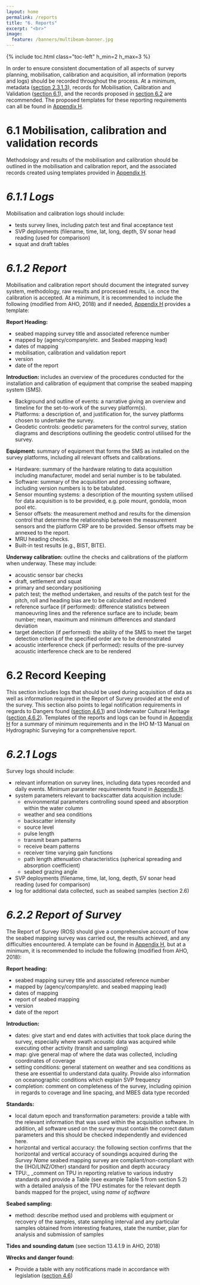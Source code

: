 ```yaml
---
layout: home
permalink: /reports
title: "6. Reports"
excerpt: "<br>"
image:
  feature: /banners/multibeam-banner.jpg
---
```

{% include toc.html class="toc-left" h_min=2 h_max=3 %}

In order to ensure consistent documentation of all aspects of survey planning, mobilisation, calibration and acquisition, all information (reports and logs) should be recorded throughout the process. At a minimum, metadata ([section 2.3.1.3](https://australian-multibeam-guidelines.github.io/pre-survey-planning#231-data-type-formats-and-metadata)), records for Mobilisation, Calibration and Validation ([section 6.1](https://australian-multibeam-guidelines.github.io/reports#61-mobilisation-calibration-and-validation-records)), and the records proposed in [section 6.2](https://australian-multibeam-guidelines.github.io/reports#62-record-keeping) are recommended. The proposed templates for these reporting requirements can all be found in [Appendix H](https://australian-multibeam-guidelines.github.io/appendices#appendix-h--records-templates).

# 6.1 Mobilisation, calibration and validation records
Methodology and results of the mobilisation and calibration should be outlined in the mobilisation and calibration report, and the associated records created using templates provided in [Appendix H](https://australian-multibeam-guidelines.github.io/appendices#appendix-h--records-templates).

# _6.1.1 Logs_
Mobilisation and calibration logs should include:
*   tests survey lines, including patch test and final acceptance test
*   SVP deployments (filename, time, lat, long, depth, SV sonar head reading (used for comparison)
*   squat and draft tables

# _6.1.2 Report_
Mobilisation and calibration report should document the integrated survey system, methodology, raw results and processed results, i.e. once the calibration is accepted. At a minimum, it is recommended to include the following (modified from AHO, 2018) and if needed, [Appendix H](https://australian-multibeam-guidelines.github.io/appendices#appendix-h--records-templates) provides a template:

**Report Heading:**
*   seabed mapping survey title and associated reference number
*   mapped by (agency/company/etc. and Seabed mapping lead)
*   dates of mapping
*   mobilisation, calibration and validation report
*   version
*   date of the report

**Introduction:** includes an overview of the procedures conducted for the installation and calibration of equipment that comprise the seabed mapping system (SMS).


*   Background and outline of events: a narrative giving an overview and timeline for the set-to-work of the survey platform(s).
*   Platforms: a description of, and justification for, the survey platforms chosen to undertake the survey.
*   Geodetic controls: geodetic parameters for the control survey, station diagrams and descriptions outlining the geodetic control utilised for the survey. 

**Equipment:** summary of equipment that forms the SMS as installed on the survey platforms, including all relevant offsets and calibrations.


*   Hardware: summary of the hardware relating to data acquisition including manufacturer, model and serial number is to be tabulated.
*   Software: summary of the acquisition and processing software, including version numbers is to be tabulated.
*   Sensor mounting systems: a description of the mounting system utilised for data acquisition is to be provided, e.g. pole mount, gondola, moon pool etc.
*   Sensor offsets: the measurement method and results for the dimension control that determine the relationship between the measurement sensors and the platform CRP are to be provided. Sensor offsets may be annexed to the report. 
*   MRU heading checks.
*   Built-in test results (e.g., BIST, BITE).

**Underway calibration:** outline the checks and calibrations of the platform when underway. These may include:

*   acoustic sensor bar checks
*   draft, settlement and squat
*   primary and secondary positioning
*   patch test; the method undertaken, and results of the patch test for the pitch, roll and heading bias are to be calculated and rendered
*   reference surface (if performed): difference statistics between manoeuvring lines and the reference surface are to include; beam number; mean, maximum and minimum differences and standard deviation
*   target detection (if performed): the ability of the SMS to meet the target detection criteria of the specified order are to be demonstrated
*   acoustic interference check (if performed): results of the pre-survey acoustic interference check are to be rendered

# 6.2 Record Keeping
This section includes logs that should be used during acquisition of data as well as information required in the Report of Survey provided at the end of the survey. This section also points to legal notification requirements in regards to Dangers found ([section 4.6.1](https://australian-multibeam-guidelines.github.io/acquisition#461-dangers-found--hydrographic-notes)) and Underwater Cultural Heritage ([section 4.6.2](https://australian-multibeam-guidelines.github.io/acquisition#462-underwater-cultural-heritage-notification)). Templates of the reports and logs can be found in [Appendix H](https://australian-multibeam-guidelines.github.io/appendices#appendix-h--records-templates) for a summary of minimum requirements and in the IHO M-13 Manual on Hydrographic Surveying for a comprehensive report.

# _6.2.1 Logs_
Survey logs should include:

*   relevant information on survey lines, including data types recorded and daily events. Minimum parameter requirements found in [Appendix H](https://australian-multibeam-guidelines.github.io/appendices#appendix-h--records-templates).
*   system parameters relevant to backscatter data acquisition include:
    *   environmental parameters controlling sound speed and absorption within the water column
    *   weather and sea conditions
    *   backscatter intensity
    *   source level
    *   pulse length
    *   transmit beam patterns
    *   receive beam patterns
    *   receiver time varying gain functions
    *   path length attenuation characteristics (spherical spreading and absorption coefficient)
    *   seabed grazing angle
*   SVP deployments (filename, time, lat, long, depth, SV sonar head reading (used for comparison)
*   log for additional data collected, such as seabed samples (section 2.6)

# _6.2.2 Report of Survey_
The Report of Survey (ROS) should give a comprehensive account of how the seabed mapping survey was carried out, the results achieved, and any difficulties encountered. A template can be found in [Appendix H](https://australian-multibeam-guidelines.github.io/appendices#appendix-h--records-templates), but at a minimum, it is recommended to include the following (modified from AHO, 2018):

**Report heading:**

*   seabed mapping survey title and associated reference number
*   mapped by (agency/company/etc. and seabed mapping lead)
*   dates of mapping
*   report of seabed mapping
*   version
*   date of the report

**Introduction:**

*   dates: give start and end dates with activities that took place during the survey, especially where swath acoustic data was acquired while executing other activity (transit and sampling)
*   map: give general map of where the data was collected, including coordinates of coverage
*   setting conditions: general statement on weather and sea conditions as these are essential to understand data quality. Provide also information on oceanographic conditions which explain SVP frequency
*   completion: comment on completeness of the survey, including opinion in regards to coverage and line spacing, and MBES data type recorded

**Standards:**

  *   local datum epoch and transformation parameters: provide a table with the relevant information that was used within the acquisition software. In addition, all software used on the survey must contain the correct datum parameters and this should be checked independently and evidenced here.
  *   horizontal and vertical accuracy: the following section confirms that the horizontal and vertical accuracy of soundings acquired during the _Survey Name_ seabed mapping survey are compliant/non-compliant with the (IHO/LINZ/Other) standard for position and depth accuracy 
  *   TPU:_ _comment on TPU in reporting relative to various industry standards and provide a Table (see example Table 5 from section 5.2) with a detailed analysis of the TPU estimates for the relevant depth bands mapped for the project, using _name of software_

**Seabed sampling:**

*   method: describe method used and problems with equipment or recovery of the samples, state sampling interval and any particular samples obtained from interesting features, state the number, plan for analysis and submission of samples

**Tides and sounding datum** (see section 13.4.1.9 in AHO, 2018)

**Wrecks and danger found:**

*   Provide a table with any notifications made in accordance with legislation ([section 4.6](https://australian-multibeam-guidelines.github.io/acquisition#46-mandatory-notifications))